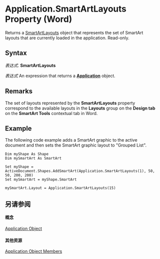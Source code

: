 
# Application.SmartArtLayouts Property (Word)

Returns a [SmartArtLayouts](http://msdn.microsoft.com/library/25e33439-fb5e-01d7-1b85-01884a42ba68%28Office.15%29.aspx) object that represents the set of SmartArt layouts that are currently loaded in the application. Read-only.


## Syntax

 _表达式_. **SmartArtLayouts**

 _表达式_ An expression that returns a **[Application](d1cf6f8f-4e88-bf01-93b4-90a83f79cb44.md)** object.


## Remarks

The set of layouts represented by the  **SmartArtLayouts** property correspond to the available layouts in the **Layouts** group on the **Design tab** on the **SmartArt Tools** contextual tab in Word.


## Example

The following code example adds a SmartArt graphic to the active document and then sets the SmartArt graphic layout to "Grouped List".


```
Dim myShape As Shape 
Dim mySmartArt As SmartArt 
 
Set myShape = ActiveDocument.Shapes.AddSmartArt(Application.SmartArtLayouts(1), 50, 50, 200, 200) 
Set mySmartArt = myShape.SmartArt 
 
mySmartArt.Layout = Application.SmartArtLayouts(15)
```


## 另请参阅


#### 概念


[Application Object](d1cf6f8f-4e88-bf01-93b4-90a83f79cb44.md)
#### 其他资源


[Application Object Members](http://msdn.microsoft.com/library/71669f1e-65f1-b0f1-b67d-355dfdbebe50%28Office.15%29.aspx)